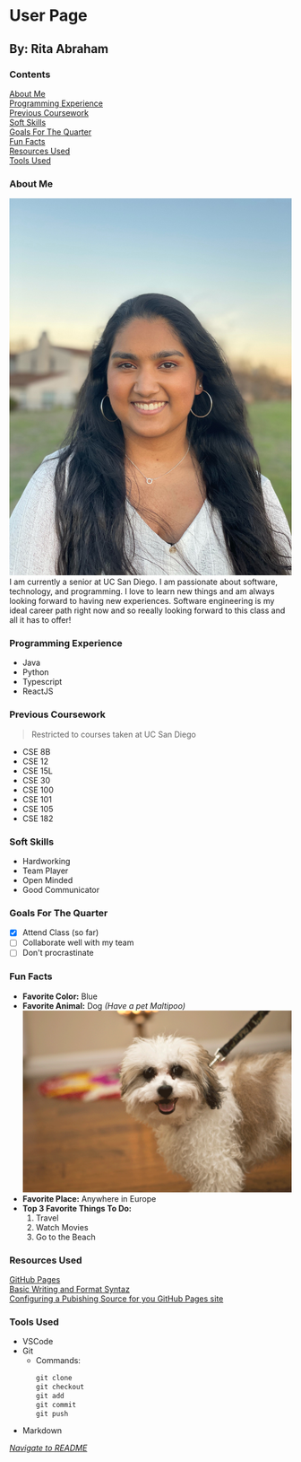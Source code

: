 # User Page
## By: Rita Abraham
### Contents
[About Me](#about-me)\
[Programming Experience](#programming-experience)\
[Previous Coursework](#previous-coursework)\
[Soft Skills](#soft-skills)\
[Goals For The Quarter](#goals-for-the-quarter)\
[Fun Facts](#fun-facts)\
[Resources Used](#resources-used)\
[Tools Used](#tools-used)
### About Me
![PictureOfMe](images/IMG_5831.JPG)
I am currently a senior at UC San Diego. I am passionate about software, technology, and programming. I love to learn new things and am always looking forward to having new experiences. Software engineering is my ideal career path right now and so reeally looking forward to this class and all it has to offer!
### Programming Experience
- Java
- Python
- Typescript
- ReactJS
### Previous Coursework
> Restricted to courses taken at UC San Diego
- CSE 8B
- CSE 12
- CSE 15L
- CSE 30
- CSE 100
- CSE 101
- CSE 105
- CSE 182
### Soft Skills
- Hardworking
- Team Player
- Open Minded
- Good Communicator
### Goals For The Quarter
- [x] Attend Class (so far)
- [ ] Collaborate well with my team
- [ ] Don't procrastinate
### Fun Facts
- __Favorite Color:__ Blue 
- __Favorite Animal:__ Dog _(Have a pet Maltipoo)_
  ![PictureOfMyDog](images/2020_ONAM0002_Original.GIF)
- __Favorite Place:__ Anywhere in Europe
- __Top 3 Favorite Things To Do:__
    1. Travel
    2. Watch Movies
    3. Go to the Beach
### Resources Used
[GitHub Pages](https://pages.github.com/)\
[Basic Writing and Format Syntaz](https://docs.github.com/en/get-started/writing-on-github/getting-started-with-writing-and-formatting-on-github/basic-writing-and-formatting-syntax#links)\
[Configuring a Pubishing Source for you GitHub Pages site](https://docs.github.com/en/pages/getting-started-with-github-pages/configuring-a-publishing-source-for-your-github-pages-site)
### Tools Used
- VSCode
- Git
  - Commands:
    ```
    git clone
    git checkout
    git add
    git commit
    git push
    ```
- Markdown

_[Navigate to README](README.md)_